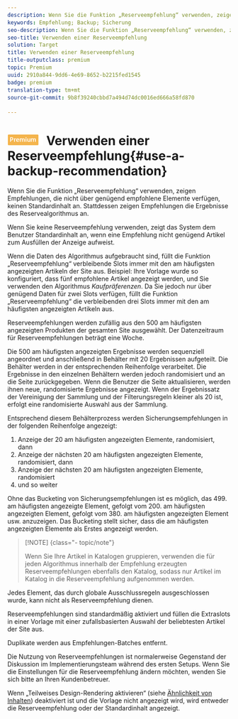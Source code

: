 ```yaml
---
description: Wenn Sie die Funktion „Reserveempfehlung“ verwenden, zeigen Empfehlungen, die nicht über genügend empfohlene Elemente verfügen, keinen Standardinhalt an. Stattdessen zeigen Empfehlungen die Ergebnisse des Reservealgorithmus an.
keywords: Empfehlung; Backup; Sicherung
seo-description: Wenn Sie die Funktion „Reserveempfehlung“ verwenden, zeigen Empfehlungen, die nicht über genügend empfohlene Elemente verfügen, keinen Standardinhalt an. Stattdessen zeigen Empfehlungen die Ergebnisse des Reservealgorithmus an.
seo-title: Verwenden einer Reserveempfehlung
solution: Target
title: Verwenden einer Reserveempfehlung
title-outputclass: premium
topic: Premium
uuid: 2910a844-9dd6-4e69-8652-b2215fed1545
badge: premium
translation-type: tm+mt
source-git-commit: 9b8f39240cbbd7a494d74dc0016ed666a58fd870

---
```



# ![PREMIUM](/help/assets/premium.png) Verwenden einer Reserveempfehlung{#use-a-backup-recommendation}

Wenn Sie die Funktion „Reserveempfehlung“ verwenden, zeigen Empfehlungen, die nicht über genügend empfohlene Elemente verfügen, keinen Standardinhalt an. Stattdessen zeigen Empfehlungen die Ergebnisse des Reservealgorithmus an.

Wenn Sie keine Reserveempfehlung verwenden, zeigt das System dem Benutzer Standardinhalt an, wenn eine Empfehlung nicht genügend Artikel zum Ausfüllen der Anzeige aufweist.

Wenn die Daten des Algorithmus aufgebraucht sind, füllt die Funktion „Reserveempfehlung“ verbleibende Slots immer mit den am häufigsten angezeigten Artikeln der Site aus. Beispiel: Ihre Vorlage wurde so konfiguriert, dass fünf empfohlene Artikel angezeigt werden, und Sie verwenden den Algorithmus *Kaufpräferenzen*. Da Sie jedoch nur über genügend Daten für zwei Slots verfügen, füllt die Funktion „Reserveempfehlung“ die verbleibenden drei Slots immer mit den am häufigsten angezeigten Artikeln aus.

Reserveempfehlungen werden zufällig aus den 500 am häufigsten angezeigten Produkten der gesamten Site ausgewählt. Der Datenzeitraum für Reserveempfehlungen beträgt eine Woche.

Die 500 am häufigsten angezeigten Ergebnisse werden sequenziell angeordnet und anschließend in Behälter mit 20 Ergebnissen aufgeteilt. Die Behälter werden in der entsprechenden Reihenfolge verarbeitet. Die Ergebnisse in den einzelnen Behältern werden jedoch randomisiert und an die Seite zurückgegeben. Wenn die Benutzer die Seite aktualisieren, werden ihnen neue, randomisierte Ergebnisse angezeigt. Wenn der Ergebnissatz der Vereinigung der Sammlung und der Filterungsregeln kleiner als 20 ist, erfolgt eine randomisierte Auswahl aus der Sammlung.

Entsprechend diesem Behälterprozess werden Sicherungsempfehlungen in der folgenden Reihenfolge angezeigt:

1. Anzeige der 20 am häufigsten angezeigten Elemente, randomisiert, dann
1. Anzeige der nächsten 20 am häufigsten angezeigten Elemente, randomisiert, dann
1. Anzeige der nächsten 20 am häufigsten angezeigten Elemente, randomisiert
1. und so weiter

Ohne das Bucketing von Sicherungsempfehlungen ist es möglich, das 499. am häufigsten angezeigte Element, gefolgt vom 200. am häufigsten angezeigten Element, gefolgt vom 380. am häufigsten angezeigten Element usw. anzuzeigen. Das Bucketing stellt sicher, dass die am häufigsten angezeigten Elemente als Erstes angezeigt werden.

>[!NOTE] {class=&quot;- topic/note&quot;}
>
>Wenn Sie Ihre Artikel in Katalogen gruppieren, verwenden die für jeden Algorithmus innerhalb der Empfehlung erzeugten Reserveempfehlungen ebenfalls den Katalog, sodass nur Artikel im Katalog in die Reserveempfehlung aufgenommen werden.

Jedes Element, das durch globale Ausschlussregeln ausgeschlossen wurde, kann nicht als Reserveempfehlung dienen.

Reserveempfehlungen sind standardmäßig aktiviert und füllen die Extraslots in einer Vorlage mit einer zufallsbasierten Auswahl der beliebtesten Artikel der Site aus.

Duplikate werden aus Empfehlungen-Batches entfernt.

Die Nutzung von Reserveempfehlungen ist normalerweise Gegenstand der Diskussion im Implementierungsteam während des ersten Setups. Wenn Sie die Einstellungen für die Reserveempfehlung ändern möchten, wenden Sie sich bitte an Ihren Kundenbetreuer.

Wenn „Teilweises Design-Rendering aktivieren“ (siehe   [Ähnlichkeit von Inhalten](../../c-recommendations/c-algorithms/create-new-algorithm.md#concept_BC16005C7A1E4F1A87E33D16221F4A96)) deaktiviert ist und die Vorlage nicht angezeigt wird, wird entweder die Reserveempfehlung oder der Standardinhalt angezeigt.
